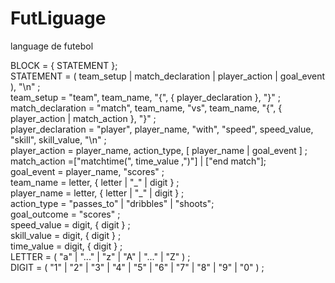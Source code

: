 # FutLiguage
language de futebol

<p>
BLOCK = { STATEMENT }; </br>
STATEMENT = ( team_setup | match_declaration | player_action | goal_event ), "\n" ; </br>
team_setup  = "team", team_name, "{", { player_declaration }, "}" ; </br>
match_declaration = "match", team_name, "vs", team_name, "{", { player_action | match_action }, "}" ; </br>
player_declaration = "player", player_name, "with", "speed", speed_value, "skill", skill_value, "\n" ; </br>
player_action = player_name, action_type, [ player_name | goal_event ] ; </br>
match_action =["matchtime(", time_value ,")"] | ["end match"]; </br>
goal_event = player_name, "scores" ; </br>
team_name = letter, { letter | "_" | digit } ; </br>
player_name = letter, { letter | "_" | digit } ; </br>
action_type = "passes_to" | "dribbles" | "shoots"; </br>
goal_outcome = "scores" ; </br>
speed_value = digit, { digit } ; </br>
skill_value = digit, { digit } ; </br>
time_value = digit, { digit } ; </br>
LETTER = ( "a" | "..." | "z" | "A" | "..." | "Z" ) ; </br>
DIGIT = ( "1" | "2" | "3" | "4" | "5" | "6" | "7" | "8" | "9" | "0" ) ; </br>
</p>
